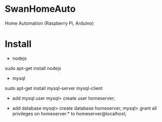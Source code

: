 SwanHomeAuto
==================

Home Automation (Raspberry Pi, Arduino)

Install
==================

- nodejs

sudo apt-get install nodejs

- mysql

sudo apt-get install mysql-server mysql-client

- add mysql user
mysql> create user homeserver;

- add database
mysql> create database homeserver;
mysql> grant all privileges on homeserver.* to homeserver@localhost;
